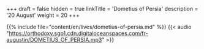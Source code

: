 +++
draft = false
hidden = true
linkTitle = 'Dometius of Persia'
description = '20 August'
weight = 20
+++

{{% include file="content/en/lives/dometius-of-persia.md" %}}
{{< audio "https://orthodoxy.sgp1.cdn.digitaloceanspaces.com/fr-augustin/DOMETIUS_OF_PERSIA.mp3" >}}
